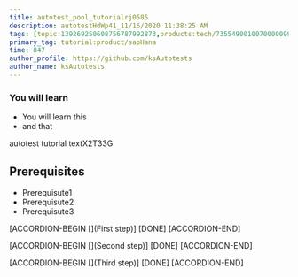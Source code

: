 ```yaml
---
title: autotest_pool_tutorialrj0585
description: autotestHdWp41_11/16/2020 11:38:25 AM
tags: [topic:139269250608756787992873,products:tech/73554900100700000996,tutorial:experience/advanced]
primary_tag: tutorial:product/sapHana
time: 847
author_profile: https://github.com/ksAutotests
author_name: ksAutotests
---
```

### You will learn
- You will learn this
- and that

autotest tutorial textX2T33G

## Prerequisites
- Prerequisute1
- Prerequisute2
- Prerequisute3

[ACCORDION-BEGIN [](First step)]
[DONE]
[ACCORDION-END]

[ACCORDION-BEGIN [](Second step)]
[DONE]
[ACCORDION-END]

[ACCORDION-BEGIN [](Third step)]
[DONE]
[ACCORDION-END]


